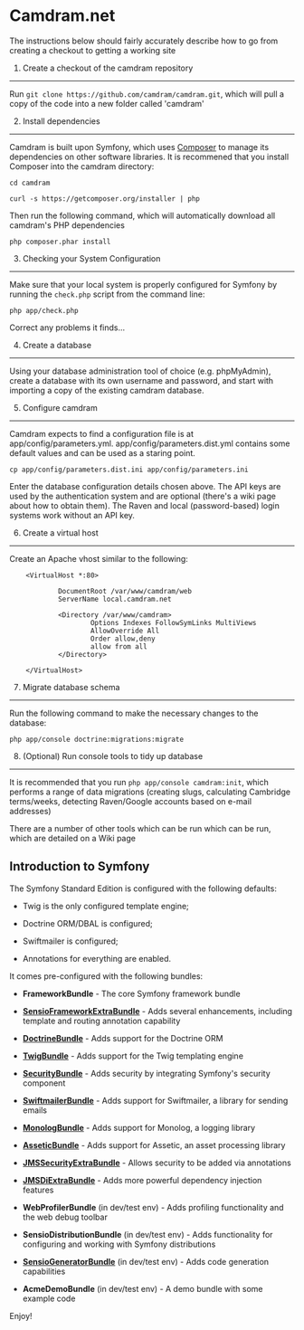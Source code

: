 Camdram.net
========================

The instructions below should fairly accurately describe how to go from creating a
checkout to getting a working site

1) Create a checkout of the camdram repository
----------------------------------------------

Run `git clone https://github.com/camdram/camdram.git`, which will pull a copy of
the code into a new folder called 'camdram'

2) Install dependencies
-----------------------

Camdram is built upon Symfony, which uses [Composer][2] to manage its dependencies
on other software libraries. It is recommened that you install Composer into the
camdram directory:

`cd camdram`

`curl -s https://getcomposer.org/installer | php`

Then run the following command, which will automatically download all camdram's
PHP dependencies

    php composer.phar install

3) Checking your System Configuration
-------------------------------------

Make sure that your local system is properly configured for Symfony by running
the `check.php` script from the command line:

    php app/check.php

Correct any problems it finds...

4) Create a database
--------------------

Using your database administration tool of choice (e.g. phpMyAdmin), create
a database with its own username and password, and start with importing a copy
of the existing camdram database.


5) Configure camdram
--------------------

Camdram expects to find a configuration file is at app/config/parameters.yml.
app/config/parameters.dist.yml contains some default values and can be used as
a staring point.

`cp app/config/parameters.dist.ini app/config/parameters.ini`

Enter the database configuration details chosen above. The API keys are used
by the authentication system and are optional (there's a wiki page about
how to obtain them). The Raven and local (password-based) login systems work
without an API key.

6) Create a virtual host
------------------------
Create an Apache vhost similar to the following:

        <VirtualHost *:80>

                DocumentRoot /var/www/camdram/web
                ServerName local.camdram.net

                <Directory /var/www/camdram>
                        Options Indexes FollowSymLinks MultiViews
                        AllowOverride All
                        Order allow,deny
                        allow from all
                </Directory>

        </VirtualHost>

7) Migrate database schema
--------------------------

Run the following command to make the necessary changes to the database:

`php app/console doctrine:migrations:migrate`

8) (Optional) Run console tools to tidy up database
---------------------------------------------------

It is recommended that you run `php app/console camdram:init`, which performs a range of data migrations
(creating slugs, calculating Cambridge terms/weeks, detecting Raven/Google accounts based on e-mail addresses)

There are a number of other tools which can be run which can be run, which are
detailed on a Wiki page


Introduction to Symfony
-----------------------

The Symfony Standard Edition is configured with the following defaults:

  * Twig is the only configured template engine;

  * Doctrine ORM/DBAL is configured;

  * Swiftmailer is configured;

  * Annotations for everything are enabled.

It comes pre-configured with the following bundles:

  * **FrameworkBundle** - The core Symfony framework bundle

  * [**SensioFrameworkExtraBundle**][6] - Adds several enhancements, including
    template and routing annotation capability

  * [**DoctrineBundle**][7] - Adds support for the Doctrine ORM

  * [**TwigBundle**][8] - Adds support for the Twig templating engine

  * [**SecurityBundle**][9] - Adds security by integrating Symfony's security
    component

  * [**SwiftmailerBundle**][10] - Adds support for Swiftmailer, a library for
    sending emails

  * [**MonologBundle**][11] - Adds support for Monolog, a logging library

  * [**AsseticBundle**][12] - Adds support for Assetic, an asset processing
    library

  * [**JMSSecurityExtraBundle**][13] - Allows security to be added via
    annotations

  * [**JMSDiExtraBundle**][14] - Adds more powerful dependency injection
    features

  * **WebProfilerBundle** (in dev/test env) - Adds profiling functionality and
    the web debug toolbar

  * **SensioDistributionBundle** (in dev/test env) - Adds functionality for
    configuring and working with Symfony distributions

  * [**SensioGeneratorBundle**][15] (in dev/test env) - Adds code generation
    capabilities

  * **AcmeDemoBundle** (in dev/test env) - A demo bundle with some example
    code

Enjoy!

[1]:  http://symfony.com/doc/2.1/book/installation.html
[2]:  http://getcomposer.org/
[3]:  http://symfony.com/download
[4]:  http://symfony.com/doc/2.1/quick_tour/the_big_picture.html
[5]:  http://symfony.com/doc/2.1/index.html
[6]:  http://symfony.com/doc/2.1/bundles/SensioFrameworkExtraBundle/index.html
[7]:  http://symfony.com/doc/2.1/book/doctrine.html
[8]:  http://symfony.com/doc/2.1/book/templating.html
[9]:  http://symfony.com/doc/2.1/book/security.html
[10]: http://symfony.com/doc/2.1/cookbook/email.html
[11]: http://symfony.com/doc/2.1/cookbook/logging/monolog.html
[12]: http://symfony.com/doc/2.1/cookbook/assetic/asset_management.html
[13]: http://jmsyst.com/bundles/JMSSecurityExtraBundle/master
[14]: http://jmsyst.com/bundles/JMSDiExtraBundle/master
[15]: http://symfony.com/doc/2.1/bundles/SensioGeneratorBundle/index.html
